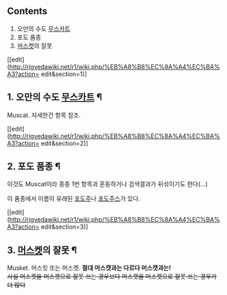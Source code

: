 ## Contents

    

1. 오만의 수도 [무스카트](%EB%AC%B4%EC%8A%A4%EC%B9%B4%ED%8A%B8.md)
2. 포도 품종 
3. [머스켓](%EB%A8%B8%EC%8A%A4%EC%BC%93.md)의 잘못 

[[edit](http://rigvedawiki.net/r1/wiki.php/%EB%A8%B8%EC%8A%A4%EC%BA%A3?action=
edit&section=1)]

## 1. 오만의 수도 [무스카트](%EB%AC%B4%EC%8A%A4%EC%B9%B4%ED%8A%B8.md) ¶

  

Muscat. 자세한건 항목 참조.

  

[[edit](http://rigvedawiki.net/r1/wiki.php/%EB%A8%B8%EC%8A%A4%EC%BA%A3?action=
edit&section=2)]

## 2. 포도 품종 ¶

  

이것도 Muscat이라 종종 1번 항목과 혼동하거나 검색결과가 뒤섞이기도 한다(…)

  

이 품종에서 이름이 유래된 [포도주](%ED%8F%AC%EB%8F%84%EC%A3%BC.md)나
[포도주스](%ED%8F%AC%EB%8F%84%EC%A3%BC%EC%8A%A4.md)가 있다.

  

[[edit](http://rigvedawiki.net/r1/wiki.php/%EB%A8%B8%EC%8A%A4%EC%BA%A3?action=
edit&section=3)]

## 3. [머스켓](%EB%A8%B8%EC%8A%A4%EC%BC%93.md)의 잘못 ¶

  

Musket. 머스킷 또는 머스켓. **절대 머스캣과는 다르다 머스캣과는!**  
<del>사실 머스켓을 머스캣으로 잘못 쓰는 경우보다 머스캣을 머스켓으로 잘못 쓰는 경우가 더 많다</del>

